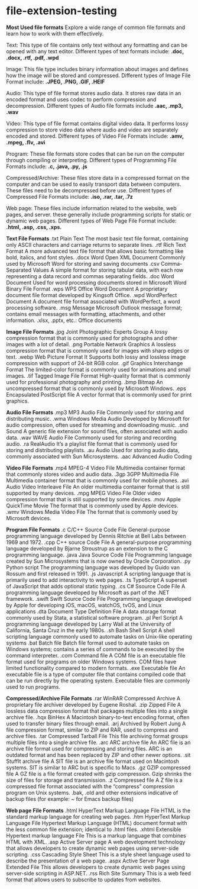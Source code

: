 # file-extension-testing


**Most Used file formats**
Explore a wide range of common file formats and learn how to work with them effectively.

Text: This type of file contains only text without any formatting and can be opened with any text editor.
Different types of text formats include: **.doc, .docx, .rtf, .pdf, .wpd**

Image: This file type includes binary information about images and defines how the image will be stored and compressed.
Different types of Image File Format include: **.JPEG, .PNG, .GIF, .HEIF**

Audio: This type of file format stores audio data. It stores raw data in an encoded format and uses codec to perform compression and decompression.
Different types of Audio file formats include **.aac, .mp3, .wav**

Video: This type of file format contains digital video data. It performs lossy compression to store video data where audio and video are separately encoded and stored.
Different types of Video File Formats include: **.amv, .mpeg, .flv, .avi**

Program: These file formats store codes that can be run on the computer through compiling or interpreting.
Different types of Programming File Formats include: **.c, .java, .py, .js**

Compressed/Archive: These files store data in a compressed format on the computer and can be used to easily transport data between computers. These files need to be decompressed before use.
Different types of Compressed File Formats include: **.iso, .rar, .tar, .7z**

Web page: These files include information related to the website, web pages, and server. these generally include programming scripts for static or dynamic web pages. 
Different types of Web Page File Format include: **.html, .asp, .css, .xps.**




**Text File Formats**
.txt	Plain Text	The most basic text file format, containing only ASCII characters and carriage returns to separate lines.
.rtf	Rich Text Format	A more advanced text file format that allows basic formatting like bold, italics, and font styles.
.docx	Word Open XML Document	Commonly used by Microsoft Word for storing and saving documents
.csv	Comma-Separated Values	A simple format for storing tabular data, with each row representing a data record and commas separating fields.
.doc	Word Document	Used for word processing documents stored in Microsoft Word Binary File Format
.wps	WPS Office Word Document	A proprietary document file format developed by Kingsoft Office.
.wpd	WordPerfect Document	A document file format associated with WordPerfect, a word processing software.
.msg  Message  Microsoft Outlook message format; contains email messages with formatting, attachments, and other information.
.xlsx, .pptx, etc.: Office documents

**Image File Formats**
.jpg	Joint Photographic Experts Group	A lossy compression format that is commonly used for photographs and other images with a lot of detail.
.png	Portable Network Graphics	A lossless compression format that is commonly used for images with sharp edges or text.
.webp	Web Picture Format	It Supports both lossy and lossless image compression with support of 24-bit RGB color.
.gif	Graphics Interchange Format	The limited-color format is commonly used for animations and small images.
.tif	Tagged Image File Format	High-quality format that is commonly used for professional photography and printing.
.bmp	Bitmap	An uncompressed format that is commonly used by Microsoft Windows.
.eps	Encapsulated PostScript file	A vector format that is commonly used for print graphics.

**Audio File Formats**
.mp3	MP3 Audio File	Commonly used for storing and distributing music.
.wma  Windows Media Audio Developed by Microsoft for audio compression, often used for streaming and downloading music.
.snd	Sound	A generic file extension for sound files, often associated with audio data.
.wav	WAVE Audio File	Commonly used for storing and recording audio.
.ra	  RealAudio	It’s a playlist file format that is commonly used for storing and distributing playlists.
.au   Audio Used for storing audio data, commonly associated with Sun Microsystems.
.aac  Advanced Audio Coding

**Video File Formats**
.mp4	MPEG-4 Video File	Multimedia container format that commonly stores video and audio data.
.3gp	3GPP Multimedia File	Multimedia container format that is commonly used for mobile phones.
.avi	Audio Video Interleave File	An older multimedia container format that is still supported by many devices.
.mpg	MPEG Video File	Older video compression format that is still supported by some devices.
.mov	Apple QuickTime Movie	The format that is commonly used by Apple devices.
.wmv	Windows Media Video File	 The format that is commonly used by Microsoft devices.

**Program File Formats**
.c	C/C++ Source Code File	General-purpose programming language developed by Dennis Ritchie at Bell Labs between 1969 and 1972.
.cpp	C++ source Code File	A general-purpose programming language developed by Bjarne Stroustrup as an extension to the C programming language.
.java	Java Source Code File	Programming language created by Sun Microsystems that is now owned by Oracle Corporation.
.py	Python script	 The programming language was developed by Guido van Rossum and first released in 1991.
.js	Javascript	A scripting language that is primarily used to add interactivity to web pages.
.ts	TypeScript	A superset of JavaScript that adds optional static typing.
.cs	C# Ssource Code File	A programming language developed by Microsoft as part of the .NET framework.
.swift	Swift Source Code File	Programming language developed by Apple for developing iOS, macOS, watchOS, tvOS, and Linux applications
.dta	Document Type Definition File	A data storage format commonly used by Stata, a statistical software program.
.pl	Perl Script	A programming language developed by Larry Wall at the University of California, Santa Cruz in the early 1980s.
.sh	Bash Shell Script	A shell scripting language commonly used to automate tasks on Unix-like operating systems
.bat Batch file Batch file format used to automate tasks on Windows systems; contains a series of commands to be executed by the command interpreter.
.com Command file A COM file is an executable file format used for programs on older Windows systems. COM files have limited functionality compared to modern formats.
.exe Executable file An executable file is a type of computer file that contains compiled code that can be run directly by the operating system. Executable files are commonly used to run programs.

**Compressed/Archive File Formats**
.rar	WinRAR Compressed Archive	A proprietary file archiver developed by Eugene Roshal.
.zip	Zipped File	A lossless data compression format that packages multiple files into a single archive file.
.hqx	BinHex	A Macintosh binary-to-text encoding format, often used to transfer binary files through email.
.arj	Archived by Robert Jung	A file compression format, similar to ZIP and RAR, used to compress and archive files.
.tar	Compressed Tarball File	This file archiving format groups multiple files into a single archive file.
.arc  ARC archive file An ARC file is an archive file format used for compressing and storing files. ARC is an outdated format and has been replaced by ZIP and other newer options.
.sit  StuffIt archive file A SIT file is an archive file format used on Macintosh systems. SIT is similar to ARC but is specific to Macs.
.gz   GZIP compressed file A GZ file is a file format created with gzip compression. Gzip shrinks the size of files for storage and transmission.
.z    Compressed file A Z file is a compressed file format associated with the “compress” compression program on Unix systems.
.bak, .old and other extensions indicative of backup files (for example: ~ for Emacs backup files)

**Web page File Formats**
.html	HyperText Markup Language File	HTML is the standard markup language for creating web pages.
.htm HyperText Markup Language File Hypertext Markup Language (HTML) document format with the less common file extension; identical to .html files. 
.xhtml	Extensible Hypertext markup language File	This is a markup language that combines HTML with XML.
.asp	Active Server page	A web development technology that allows developers to create dynamic web pages using server-side scripting.
.css	Cascading Style Sheet	This is a style sheet language used to describe the presentation of a web page.
.aspx	Active Server Page Extended File	This allows developers to create dynamic web pages using server-side scripting in ASP.NET.
.rss	Rich Site Summary	This is a web feed format that allows users to subscribe to updates from websites.
